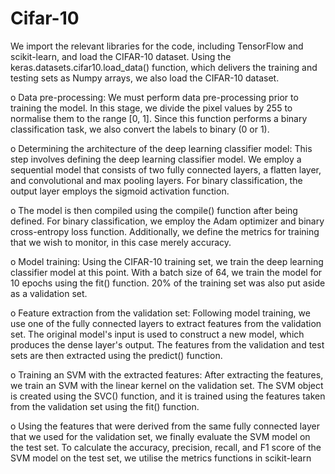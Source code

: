# Cifar-10
We import the relevant libraries for the code, including TensorFlow and scikit-learn, and 
load the CIFAR-10 dataset. Using the keras.datasets.cifar10.load_data() function, which 
delivers the training and testing sets as Numpy arrays, we also load the CIFAR-10 dataset.


o Data pre-processing: We must perform data pre-processing prior to training the model. In 
this stage, we divide the pixel values by 255 to normalise them to the range [0, 1]. Since this 
function performs a binary classification task, we also convert the labels to binary (0 or 1).


o Determining the architecture of the deep learning classifier model: This step involves 
defining the deep learning classifier model. We employ a sequential model that consists of 
two fully connected layers, a flatten layer, and convolutional and max pooling layers. For 
binary classification, the output layer employs the sigmoid activation function.


o The model is then compiled using the compile() function after being defined. For binary 
classification, we employ the Adam optimizer and binary cross-entropy loss function. 
Additionally, we define the metrics for training that we wish to monitor, in this case merely 
accuracy.


o Model training: Using the CIFAR-10 training set, we train the deep learning classifier model at 
this point. With a batch size of 64, we train the model for 10 epochs using the fit() function. 
20% of the training set was also put aside as a validation set.


o Feature extraction from the validation set: Following model training, we use one of the fully 
connected layers to extract features from the validation set. The original model's input is 
used to construct a new model, which produces the dense layer's output. The features from 
the validation and test sets are then extracted using the predict() function.


o Training an SVM with the extracted features: After extracting the features, we train an SVM 
with the linear kernel on the validation set. The SVM object is created using the SVC() 
function, and it is trained using the features taken from the validation set using the fit() 
function.


o Using the features that were derived from the same fully connected layer that we used for 
the validation set, we finally evaluate the SVM model on the test set. To calculate the 
accuracy, precision, recall, and F1 score of the SVM model on the test set, we utilise the 
metrics functions in scikit-learn
